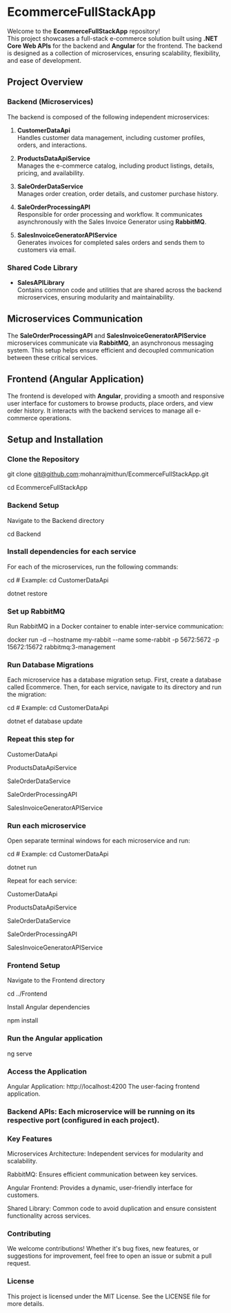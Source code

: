 # **EcommerceFullStackApp**

Welcome to the **EcommerceFullStackApp** repository!  
This project showcases a full-stack e-commerce solution built using **.NET Core Web APIs** for the backend and **Angular** for the frontend. The backend is designed as a collection of microservices, ensuring scalability, flexibility, and ease of development.

## **Project Overview**

### **Backend (Microservices)**

The backend is composed of the following independent microservices:

1. **CustomerDataApi**  
   Handles customer data management, including customer profiles, orders, and interactions.

2. **ProductsDataApiService**  
   Manages the e-commerce catalog, including product listings, details, pricing, and availability.

3. **SaleOrderDataService**  
   Manages order creation, order details, and customer purchase history.

4. **SaleOrderProcessingAPI**  
   Responsible for order processing and workflow. It communicates asynchronously with the Sales Invoice Generator using **RabbitMQ**.

5. **SalesInvoiceGeneratorAPIService**  
   Generates invoices for completed sales orders and sends them to customers via email.

### **Shared Code Library**

- **SalesAPILibrary**  
  Contains common code and utilities that are shared across the backend microservices, ensuring modularity and maintainability.

## **Microservices Communication**

The **SaleOrderProcessingAPI** and **SalesInvoiceGeneratorAPIService** microservices communicate via **RabbitMQ**, an asynchronous messaging system. This setup helps ensure efficient and decoupled communication between these critical services.

## **Frontend (Angular Application)**

The frontend is developed with **Angular**, providing a smooth and responsive user interface for customers to browse products, place orders, and view order history. It interacts with the backend services to manage all e-commerce operations.

## **Setup and Installation**

### **Clone the Repository**
git clone git@github.com:mohanrajmithun/EcommerceFullStackApp.git

cd EcommerceFullStackApp


### **Backend Setup**

Navigate to the Backend directory

cd Backend

### **Install dependencies for each service**

For each of the microservices, run the following commands:

cd <MicroserviceName>  # Example: cd CustomerDataApi

dotnet restore

### **Set up RabbitMQ**

Run RabbitMQ in a Docker container to enable inter-service communication:

docker run -d --hostname my-rabbit --name some-rabbit -p 5672:5672 -p 15672:15672 rabbitmq:3-management

### **Run Database Migrations**

Each microservice has a database migration setup. First, create a database called Ecommerce. Then, for each service, navigate to its directory and run the migration:

cd <MicroserviceName>  # Example: cd CustomerDataApi

dotnet ef database update

### **Repeat this step for**

CustomerDataApi

ProductsDataApiService

SaleOrderDataService

SaleOrderProcessingAPI

SalesInvoiceGeneratorAPIService

### **Run each microservice**

Open separate terminal windows for each microservice and run:

cd <MicroserviceName>  # Example: cd CustomerDataApi

dotnet run

Repeat for each service:

CustomerDataApi

ProductsDataApiService

SaleOrderDataService

SaleOrderProcessingAPI

SalesInvoiceGeneratorAPIService

### **Frontend Setup**

Navigate to the Frontend directory

cd ../Frontend

Install Angular dependencies

npm install

### **Run the Angular application**

ng serve

### **Access the Application**


Angular Application: http://localhost:4200
The user-facing frontend application.

### **Backend APIs: Each microservice will be running on its respective port (configured in each project).**

### **Key Features**

Microservices Architecture: Independent services for modularity and scalability.

RabbitMQ: Ensures efficient communication between key services.

Angular Frontend: Provides a dynamic, user-friendly interface for customers.

Shared Library: Common code to avoid duplication and ensure consistent functionality across services.

### **Contributing**
We welcome contributions! Whether it's bug fixes, new features, or suggestions for improvement, feel free to open an issue or submit a pull request.

### **License**
This project is licensed under the MIT License. See the LICENSE file for more details.

